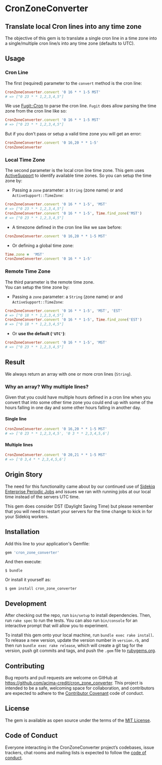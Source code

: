 # CronZoneConverter

## Translate local Cron lines into any time zone 

The objective of this gem is to translate a single cron line in a time zone into 
a single/multiple cron line/s into any time zone (defaults to UTC). 

## Usage

### Cron Line

The first (required) parameter to the `convert` method is the cron line:

```ruby
CronZoneConverter.convert '0 16 * * 1-5 MST'
# => ["0 23 * * 1,2,3,4,5"]
```

We use [Fugit::Cron](https://github.com/floraison/fugit) to parse the cron line. 
`Fugit` does allow parsing the time zone from the cron line like so:

```ruby
CronZoneConverter.convert '0 16 * * 1-5 MST'
# => ["0 23 * * 1,2,3,4,5"]
```

But if you don't pass or setup a valid time zone you will get an error:

```ruby
CronZoneConverter.convert '0 16,20 * * 1-5'
CronZoneConverter
```

### Local Time Zone

The second parameter is the local cron line time zone. 
This gem uses [ActiveSupport](https://github.com/rails/rails/tree/master/activesupport) 
to identify available time zones. So you can setup the time zone by:

* Passing a `zone` parameter: a `String` (zone name) or and `ActiveSupport::TimeZone`: 

```ruby
CronZoneConverter.convert '0 16 * * 1-5', 'MST'
# => ["0 23 * * 1,2,3,4,5"]
CronZoneConverter.convert '0 16 * * 1-5', Time.find_zone('MST')
# => ["0 23 * * 1,2,3,4,5"]
```

* A timezone defined in the cron line like we saw before:

```ruby
CronZoneConverter.convert '0 16,20 * * 1-5 MST'
```

* Or defining a global time zone:

```ruby
Time.zone =  'MST'
CronZoneConverter.convert '0 16 * * 1-5'
```

### Remote Time Zone

The third parameter is the remote time zone.  
You can setup the time zone by:

* Passing a `zone` parameter: a `String` (zone name) or and `ActiveSupport::TimeZone`: 

```ruby
CronZoneConverter.convert '0 16 * * 1-5', 'MST', 'EST'
# => ["0 18 * * 1,2,3,4,5"]
CronZoneConverter.convert '0 16 * * 1-5', Time.find_zone('EST')
# => ["0 18 * * 1,2,3,4,5"]
```

* Or **use the default (`'UTC'`)**:

```ruby
CronZoneConverter.convert '0 16 * * 1-5', 'MST'
# => ["0 23 * * 1,2,3,4,5"]
```

## Result

We always return an array with one or more cron lines (`String`).

### Why an array? Why multiple lines?

Given that you could have multiple hours defined in a cron line when you convert that into some other time zone 
you could end up with some of the hours falling in one day and some other hours falling in another day. 

#### Single line

```ruby
CronZoneConverter.convert '0 16,20 * * 1-5 MST'
# => ['0 23 * * 1,2,3,4,5', '0 3 * * 2,3,4,5,6']
```

#### Multiple lines

```ruby
CronZoneConverter.convert '0 20,21 * * 1-5 MST'
# => ['0 3,4 * * 2,3,4,5,6']
``` 

## Origin Story
 
The need for this functionality came about by our continued use of 
[Sidekiq Enterprise Periodic Jobs](https://github.com/mperham/sidekiq/wiki/Ent-Periodic-Jobs#time-zones) 
and issues we ran with running jobs at our local time instead of the servers UTC time. 

This gem does consider DST (Daylight Saving Time) but please remember that you will need to restart your servers
for the time change to kick in for your Sidekiq workers.

## Installation

Add this line to your application's Gemfile:

```ruby
gem 'cron_zone_converter'
```

And then execute:

    $ bundle

Or install it yourself as:

    $ gem install cron_zone_converter

## Development

After checking out the repo, run `bin/setup` to install dependencies. Then, run `rake spec` to run the tests. You can also run `bin/console` for an interactive prompt that will allow you to experiment.

To install this gem onto your local machine, run `bundle exec rake install`. To release a new version, update the version number in `version.rb`, and then run `bundle exec rake release`, which will create a git tag for the version, push git commits and tags, and push the `.gem` file to [rubygems.org](https://rubygems.org).

## Contributing

Bug reports and pull requests are welcome on GitHub at https://github.com/acima-credit/cron_zone_converter. This project is intended to be a safe, welcoming space for collaboration, and contributors are expected to adhere to the [Contributor Covenant](http://contributor-covenant.org) code of conduct.

## License

The gem is available as open source under the terms of the [MIT License](https://opensource.org/licenses/MIT).

## Code of Conduct

Everyone interacting in the CronZoneConverter project’s codebases, issue trackers, chat rooms and mailing lists is expected to follow the [code of conduct](https://github.com/acima-credit/cron_zone_converter/blob/master/CODE_OF_CONDUCT.md).

